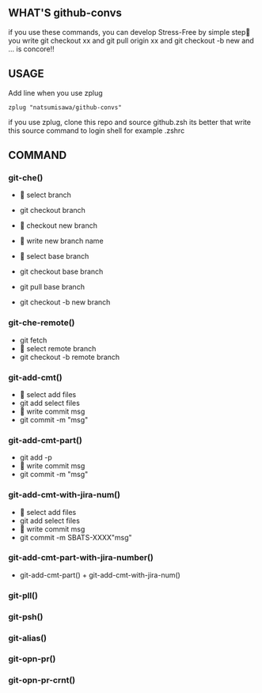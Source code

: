 ## WHAT'S github-convs
if you use these commands, you can develop Stress-Free by simple step💪
you write git checkout xx and git pull origin xx and git checkout -b new and ... is concore!!

## USAGE
Add line when you use zplug
```.zshrc
zplug "natsumisawa/github-convs"
```

if you use zplug, clone this repo and source github.zsh
its better that write this source command to login shell for example .zshrc

## COMMAND
### git-che()
- 📝 select branch
- git checkout branch

- 📝 checkout new branch
- 📝 write new branch name
- 📝 select base branch
- git checkout base branch
- git pull base branch
- git checkout -b new branch

### git-che-remote()
- git fetch
- 📝 select remote branch
- git checkout -b remote branch

### git-add-cmt()
- 📝 select add files
- git add select files
- 📝 write commit msg
- git commit -m "msg"

### git-add-cmt-part()
- git add -p
- 📝 write commit msg
- git commit -m "msg"

### git-add-cmt-with-jira-num()
- 📝 select add files
- git add select files
- 📝 write commit msg
- git commit -m SBATS-XXXX"msg"

### git-add-cmt-part-with-jira-number()
- git-add-cmt-part() + git-add-cmt-with-jira-num()

### git-pll()

### git-psh()

### git-alias()

### git-opn-pr()

### git-opn-pr-crnt()
